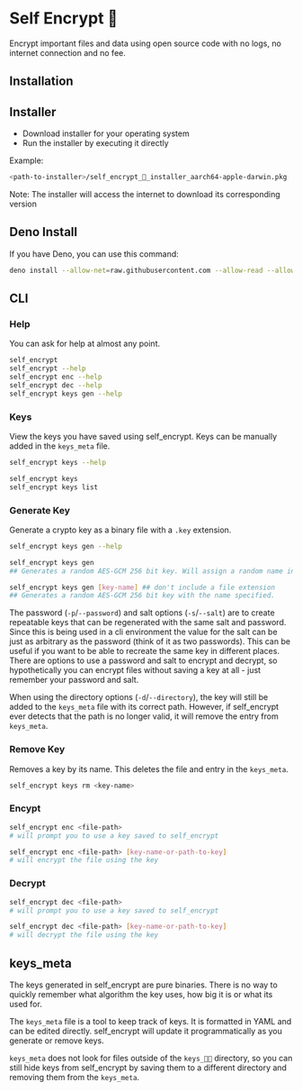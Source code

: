 # Self Encrypt 🔐

Encrypt important files and data using open source code with no logs, no
internet connection and no fee.

## Installation

## Installer

- Download installer for your operating system
- Run the installer by executing it directly

Example:

```bash
<path-to-installer>/self_encrypt_🔐_installer_aarch64-apple-darwin.pkg
```

Note: The installer will access the internet to download its corresponding
version

## Deno Install

If you have Deno, you can use this command:

```bash
deno install --allow-net=raw.githubusercontent.com --allow-read --allow-write -n self_encrypt_🔐_installer_aarch64-apple-darwin.pkg https://raw.githubusercontent.com/JakeAve/self_encrypt/main/scripts/install.ts
```

## CLI

### Help

You can ask for help at almost any point.

```bash
self_encrypt
self_encrypt --help
self_encrypt enc --help
self_encrypt dec --help
self_encrypt keys gen --help
```

### Keys

View the keys you have saved using self_encrypt. Keys can be manually added in
the `keys_meta` file.

```bash
self_encrypt keys --help

self_encrypt keys
self_encrypt keys list
```

### Generate Key

Generate a crypto key as a binary file with a `.key` extension.

```bash
self_encrypt keys gen --help

self_encrypt keys gen
## Generates a random AES-GCM 256 bit key. Will assign a random name in the keys_meta file.

self_encrypt keys gen [key-name] ## don't include a file extension
## Generates a random AES-GCM 256 bit key with the name specified.
```

The password (`-p`/`--password`) and salt options (`-s`/`--salt`) are to create
repeatable keys that can be regenerated with the same salt and password. Since
this is being used in a cli environment the value for the salt can be just as
arbitrary as the password (think of it as two passwords). This can be useful if
you want to be able to recreate the same key in different places. There are
options to use a password and salt to encrypt and decrypt, so hypothetically you
can encrypt files without saving a key at all - just remember your password and
salt.

When using the directory options (`-d`/`--directory`), the key will still be
added to the `keys_meta` file with its correct path. However, if self_encrypt
ever detects that the path is no longer valid, it will remove the entry from
`keys_meta`.

### Remove Key

Removes a key by its name. This deletes the file and entry in the `keys_meta`.

```bash
self_encrypt keys rm <key-name>
```

### Encypt

```bash
self_encrypt enc <file-path>
# will prompt you to use a key saved to self_encrypt

self_encrypt enc <file-path> [key-name-or-path-to-key]
# will encrypt the file using the key
```

### Decrypt

```bash
self_encrypt dec <file-path>
# will prompt you to use a key saved to self_encrypt

self_encrypt dec <file-path> [key-name-or-path-to-key]
# will decrypt the file using the key
```

## keys_meta

The keys generated in self_encrypt are pure binaries. There is no way to quickly
remember what algorithm the key uses, how big it is or what its used for.

The `keys_meta` file is a tool to keep track of keys. It is formatted in YAML
and can be edited directly. self_encrypt will update it programmatically as you
generate or remove keys.

`keys_meta` does not look for files outside of the `keys_🔑🔑` directory, so you
can still hide keys from self_encrypt by saving them to a different directory
and removing them from the `keys_meta`.
